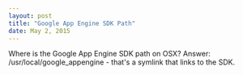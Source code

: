 ```yaml
---
layout: post
title: "Google App Engine SDK Path"
date: May 2, 2015
---
```


Where is the Google App Engine SDK path on OSX?
Answer: /usr/local/google_appengine - that's a symlink that links to the SDK.